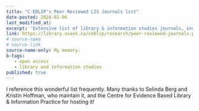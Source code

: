 ```yaml
---
title: "C-EBLIP's Peer Reviewed LIS Journals list"
date-posted: 2024-02-06
last_modified_at:
excerpt: 'Extensive list of library & information studies journals, including many open access ones.'
link: https://library.usask.ca/ceblip/research/peer-reviewed-journals.php
# source-name
# source-link
source-name-only: My memory.
b-tags:
   - open access
   - library and information studies
published: true
---
```


I reference this wonderful list frequently. Many thanks to Selinda Berg and Kristin Hoffman, who maintain it, and the Centre for Evidence Based Library & Information Practice for hosting it!